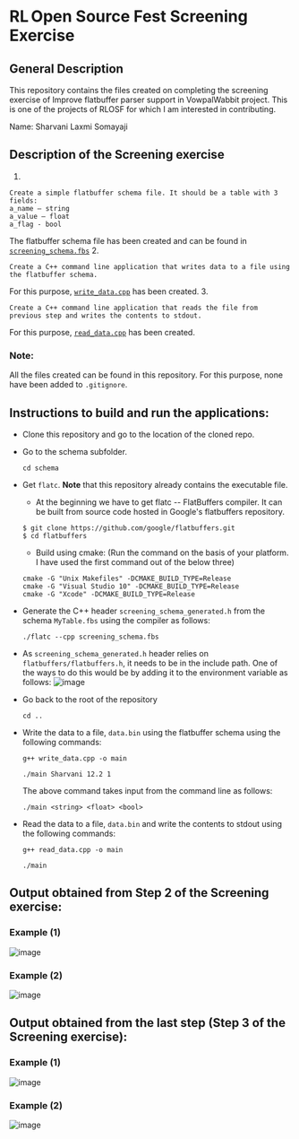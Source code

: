# RL Open Source Fest Screening Exercise

## General Description

This repository contains the files created on completing the screening exercise of Improve flatbuffer parser support in VowpalWabbit project. 
This is one of the projects of RLOSF for which I am interested in contributing. 

Name: Sharvani Laxmi Somayaji

## Description of the Screening exercise
1.
```
Create a simple flatbuffer schema file. It should be a table with 3 fields:
a_name – string
a_value – float
a_flag - bool
```
The flatbuffer schema file has been created and can be found in <a href="https://github.com/Sharvani2002/RLOSF-Screening-Exercise-Flatbuffers/blob/master/schema/screening_schema.fbs">`screening_schema.fbs`</a>
2.
```
Create a C++ command line application that writes data to a file using the flatbuffer schema.
```
For this purpose, <a href="https://github.com/Sharvani2002/RLOSF-Screening-Exercise-Flatbuffers/blob/master/write_data.cpp">`write_data.cpp`</a> has been created.
3.
```
Create a C++ command line application that reads the file from previous step and writes the contents to stdout.
```
For this purpose, <a href="https://github.com/Sharvani2002/RLOSF-Screening-Exercise-Flatbuffers/blob/master/read_data.cpp">`read_data.cpp`</a> has been created.

### Note:
All the files created can be found in this repository. For this purpose, none have been added to `.gitignore`.

## Instructions to build and run the applications:
- Clone this repository and go to the location of the cloned repo.
- Go to the schema subfolder. 
  ```
  cd schema
  ```
- Get `flatc`. <b>Note</b> that this repository already contains the executable file.
  - At the beginning we have to get flatc -- FlatBuffers compiler. It can be built from source code hosted in Google's flatbuffers repository.
  ```
  $ git clone https://github.com/google/flatbuffers.git
  $ cd flatbuffers
  ```
  - Build using cmake: (Run the command on the basis of your platform. I have used the first command out of the below three)
  ```
  cmake -G "Unix Makefiles" -DCMAKE_BUILD_TYPE=Release
  cmake -G "Visual Studio 10" -DCMAKE_BUILD_TYPE=Release
  cmake -G "Xcode" -DCMAKE_BUILD_TYPE=Release
  ```
  
- Generate the C++ header `screening_schema_generated.h` from the schema `MyTable.fbs` using the compiler as follows: 
  ```
  ./flatc --cpp screening_schema.fbs
  ```  
- As `screening_schema_generated.h` header relies on `flatbuffers/flatbuffers.h`, it needs to be in the include path. One of the ways to do this would be by adding it to the environment variable as follows:
![image](https://user-images.githubusercontent.com/55979861/161387173-c75608ae-530b-4ace-967a-0d2cb2320372.png)


- Go back to the root of the repository
  ```
  cd ..
  ```
- Write the data to a file, `data.bin` using the flatbuffer schema using the following commands:
  ```
  g++ write_data.cpp -o main
  ```
  ```
  ./main Sharvani 12.2 1
  ```
  The above command takes input from the command line as follows:
  ```
  ./main <string> <float> <bool>
  ```
- Read the data to a file, `data.bin` and write the contents to stdout using the following commands:
  ```
  g++ read_data.cpp -o main
  ```
  ```
  ./main
  ```

## Output obtained from Step 2 of the Screening exercise:
### Example (1)
![image](https://user-images.githubusercontent.com/55979861/161388625-5232aa2e-42bb-44b1-8419-71dda4418112.png)

### Example (2)
![image](https://user-images.githubusercontent.com/55979861/161388680-73407bd4-1f4f-4830-8531-c93599f6a550.png)


## Output obtained from the last step (Step 3 of the Screening exercise):
### Example (1)
![image](https://user-images.githubusercontent.com/55979861/161388692-e3cf6a48-3538-4708-bad1-f551972eac52.png)

### Example (2)
![image](https://user-images.githubusercontent.com/55979861/161388698-5fa91b7a-b457-45cc-ae36-c9b60ba3d39e.png)
